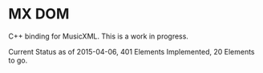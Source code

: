 MX DOM
=======

C++ binding for MusicXML.  This is a work in progress.

Current Status as of 2015-04-06, 401 Elements Implemented, 20 Elements to go.
